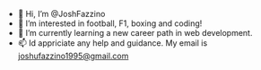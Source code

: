 - 👋 Hi, I’m @JoshFazzino
- 👀 I’m interested in football, F1, boxing and coding!
- 🌱 I’m currently learning a new career path in web development.
- 📫 Id appriciate any help and guidance. My email is joshufazzino1995@gmail.com

<!---
JoshFazzino/JoshFazzino is a ✨ special ✨ repository because its `README.md` (this file) appears on your GitHub profile.
You can click the Preview link to take a look at your changes.
--->
